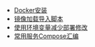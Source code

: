 - [Docker安装](blog/notes/container/0001.Docker安装/)
- [镜像加载导入脚本](blog/notes/container/0002.镜像加载导入脚本/)
- [使用环境变量减少部署修改](blog/notes/container/0003.使用环境变量减少部署修改/)
- [常用服务Compose汇编](blog/notes/container/0004.常用服务Compose汇编/)